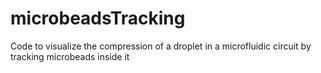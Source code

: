 # microbeadsTracking
Code to visualize the compression of a droplet in a microfluidic circuit by tracking microbeads inside it
